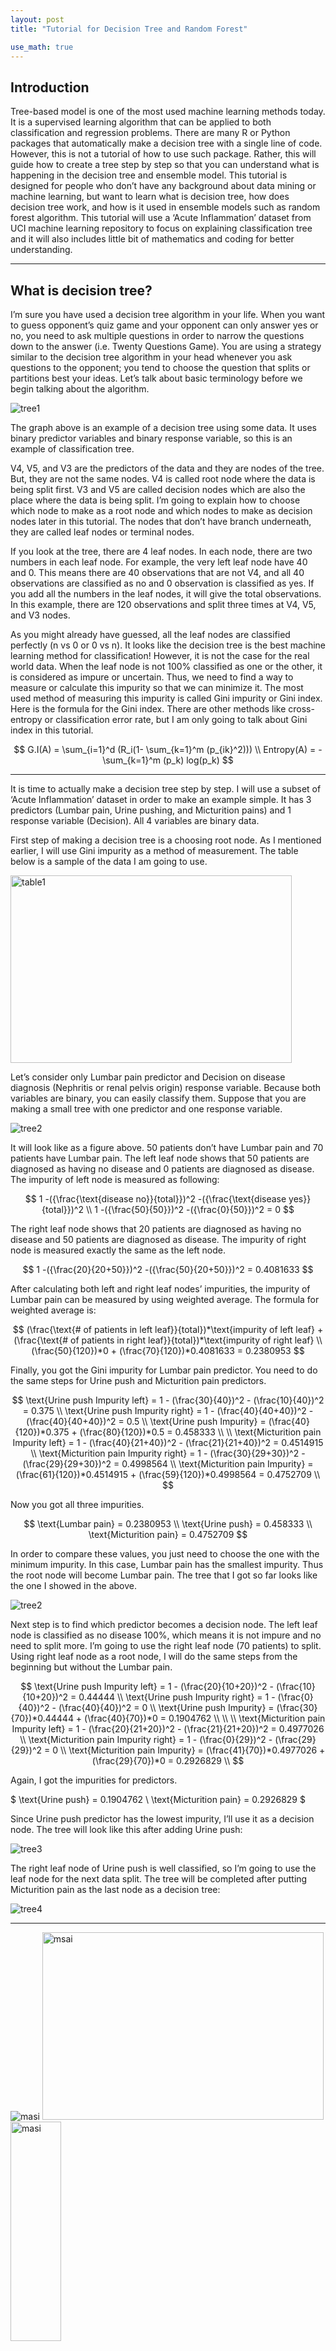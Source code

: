 ```yaml
---
layout: post
title: "Tutorial for Decision Tree and Random Forest"

use_math: true
---
```


## **Introduction**
Tree-based model is one of the most used machine learning methods today. It is a supervised learning algorithm that can be applied to both classification and regression problems. There are many R or Python packages that automatically make a decision tree with a single line of code. However, this is not a tutorial of how to use such package. Rather, this will guide how to create a tree step by step so that you can understand what is happening in the decision tree and ensemble model. This tutorial is designed for people who don’t have any background about data mining or machine learning, but want to learn what is decision tree, how does decision tree work, and how is it used in ensemble models such as random forest algorithm. This tutorial will use a ‘Acute Inflammation’ dataset from UCI machine learning repository to focus on explaining classification tree and it will also includes little bit of mathematics and coding for better understanding.

___

## **What is decision tree?**
I’m sure you have used a decision tree algorithm in your life. When you want to guess opponent’s quiz game and your opponent can only answer yes or no, you need to ask multiple questions in order to narrow the questions down to the answer (i.e. Twenty Questions Game). You are using a strategy similar to the decision tree algorithm in your head whenever you ask questions to the opponent; you tend to choose the question that splits or partitions best your ideas. Let’s talk about basic terminology before we begin talking about the algorithm.

![tree1]({{site.baseurl}}/images/tree1.jpg)

The graph above is an example of a decision tree using some data. It uses binary predictor variables and binary response variable, so this is an example of classification tree.

V4, V5, and V3 are the predictors of the data and they are nodes of the tree. But, they are not the same nodes. V4 is 	called root node where the data is being split first. V3 and V5 are called decision nodes which are also the place where the data is being split. I’m going to explain how to choose which node to make as a root node and which nodes to make as decision nodes later in this tutorial. The nodes that don’t have branch underneath, they are called leaf nodes or terminal nodes.

If you look at the tree, there are 4 leaf nodes. In each node, there are two numbers in each leaf node. For example, the very left leaf node have 40 and 0. This means there are 40 observations that are not V4, and all 40 observations are classified as no and 0 observation is classified as yes. If you add all the numbers in the leaf nodes, it will give the total observations. In this example, there are 120 observations and split three times at V4, V5, and V3 nodes.

As you might already have guessed, all the leaf nodes are classified perfectly (n vs 0 or 0 vs n). It looks like the decision tree is the best machine learning method for classification! However, it is not the case for the real world data. When the leaf node is not 100% classified as one or the other, it is considered as impure or uncertain. Thus, we need to find a way to measure or calculate this impurity so that we can minimize it. The most used method of measuring this impurity is called Gini impurity or Gini index. Here is the formula for the Gini index. There are other methods like cross-entropy or classification error rate, but I am only going to talk about Gini index in this tutorial.

$$
G.I(A) = \sum_{i=1}^d (R_i(1- \sum_{k=1}^m (p_{ik}^2))) \\
Entropy(A) = -\sum_{k=1}^m (p_k) log(p_k)
$$

___

It is time to actually make a decision tree step by step. I will use a subset of ‘Acute Inflammation’ dataset in order to make an example simple. It has 3 predictors (Lumbar pain, Urine pushing, and Micturition pains) and 1 response variable (Decision). All 4 variables are binary data.

First step of making a decision tree is a choosing root node. As I mentioned earlier, I will use Gini impurity as a method of measurement. The table below is a sample of the data I am going to  use.

<img src="{{site.baseurl}}/images/table1.jpg" width="450px" height="300px" title="px(픽셀) 크기 설정" alt="table1">

Let’s consider only Lumbar pain predictor and Decision on disease diagnosis (Nephritis or renal pelvis origin) response variable. Because both variables are binary, you can easily classify them. Suppose that you are making a small tree with one predictor and one response variable.

![tree2]({{site.baseurl}}/images/tree2.jpg)

It will look like as a figure above. 50 patients don’t have Lumbar pain and 70 patients have Lumbar pain. The left leaf node shows that 50 patients are diagnosed as having no disease and 0 patients are diagnosed as disease. The impurity of left node is measured as following:

$$
1 -({\frac{\text{disease no}}{total}})^2 -({\frac{\text{disease yes}}{total}})^2 \\
1 -({\frac{50}{50}})^2 -({\frac{0}{50}})^2 = 0
$$

The right leaf node shows that 20 patients are diagnosed as having no disease and 50 patients are diagnosed as disease. The impurity of right node is measured exactly the same as the left node.

$$
1 -({\frac{20}{20+50}})^2 -({\frac{50}{20+50}})^2 = 0.4081633
$$

After calculating both left and right leaf nodes’ impurities, the impurity of Lumbar pain can be measured by using weighted average. The formula for weighted average is:

$$
(\frac{\text{# of patients in left leaf}}{total})*\text{impurity of left leaf} + (\frac{\text{# of patients in right leaf}}{total})*\text{impurity of right leaf} \\
(\frac{50}{120})*0 + (\frac{70}{120})*0.4081633 = 0.2380953
$$

Finally, you got the Gini impurity for Lumbar pain predictor. You need to do the same steps for Urine push and Micturition pain predictors.

$$
\text{Urine push Impurity left} = 1 - (\frac{30}{40})^2 - (\frac{10}{40})^2 = 0.375 \\
\text{Urine push Impurity right} = 1 - (\frac{40}{40+40})^2 - (\frac{40}{40+40})^2 = 0.5 \\
\text{Urine push Impurity} = (\frac{40}{120})*0.375 + (\frac{80}{120})*0.5 = 0.458333 \\
\\
\text{Micturition pain Impurity left} = 1 - (\frac{40}{21+40})^2 - (\frac{21}{21+40})^2 = 0.4514915 \\
\text{Micturition pain Impurity right} = 1 - (\frac{30}{29+30})^2 - (\frac{29}{29+30})^2 = 0.4998564 \\
\text{Micturition pain Impurity} = (\frac{61}{120})*0.4514915 + (\frac{59}{120})*0.4998564 = 0.4752709 \\
$$

Now you got all three impurities.

$$
\text{Lumbar pain} = 0.2380953 \\
\text{Urine push} = 0.458333 \\
\text{Micturition pain} = 0.4752709
$$

In order to compare these values, you just need to choose the one with the minimum impurity. In this case, Lumbar pain has the smallest impurity. Thus the root node will become Lumbar pain. The tree that I got so far looks like the one I showed in the above.

![tree2]({{site.baseurl}}/images/tree2.jpg)

Next step is to find which predictor becomes a decision node. The left leaf node is classified as no disease 100%, which means it is not impure and no need to split more. I’m going to use the right leaf node (70 patients) to split. Using right leaf node as a root node, I will do the same steps from the beginning but without the Lumbar pain.

$$
\text{Urine push Impurity left} = 1 - (\frac{20}{10+20})^2 - (\frac{10}{10+20})^2 = 0.44444 \\
\text{Urine push Impurity right} = 1 - (\frac{0}{40})^2 - (\frac{40}{40})^2 = 0 \\
\text{Urine push Impurity} = (\frac{30}{70})*0.44444 + (\frac{40}{70})*0 = 0.1904762 \\ \\
\\
\text{Micturition pain Impurity left} = 1 - (\frac{20}{21+20})^2 - (\frac{21}{21+20})^2 = 0.4977026 \\
\text{Micturition pain Impurity right} = 1 - (\frac{0}{29})^2 - (\frac{29}{29})^2 = 0 \\
\text{Micturition pain Impurity} = (\frac{41}{70})*0.4977026 + (\frac{29}{70})*0 = 0.2926829 \\
$$

Again, I got the impurities for predictors.

$
\text{Urine push} = 0.1904762 \\
\text{Micturition pain} = 0.2926829
$

Since Urine push predictor has the lowest impurity, I’ll use it as a decision node. The tree will look like this after adding Urine push:

![tree3]({{site.baseurl}}/images/tree3.jpg)

The right leaf node of Urine push is well classified, so I’m going to use the leaf node for the next data split. The tree will be completed after putting Micturition pain as the last node as a decision tree:

![tree4]({{site.baseurl}}/images/tree4.jpg)
___


![masi]({{site.baseurl}}/images/masi.jpg)
<img src="{{site.baseurl}}/images/masi.jpg" width="450px" height="300px" title="px(픽셀) 크기 설정" alt="msai"><br/>
<img src="{{site.baseurl}}/images/masi.jpg" width="40%" height="30%" title="px(픽셀) 크기 설정" alt="masi">